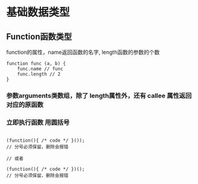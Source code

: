 # 基础数据类型

## Function函数类型

function的属性，name返回函数的名字, length函数的参数的个数

``` 例子
function func (a, b) {
    func.name // func
    func.length // 2
}

```

### 参数arguments类数组，除了 length属性外，还有 callee 属性返回对应的原函数

### 立即执行函数 用圆括号

``` 立即执行函数

(function(){ /* code */ }());
// 分号必须保留，删除会报错

// 或者

(function(){ /* code */ })();
// 分号必须保留，删除会报错

```
